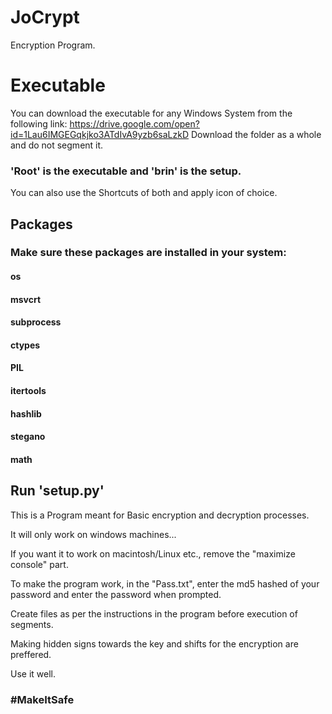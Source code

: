 # JoCrypt

Encryption Program.

# Executable

You can download the executable for any Windows System from the following link:
https://drive.google.com/open?id=1Lau6IMGEGqkjko3ATdIvA9yzb6saLzkD
Download the folder as a whole and do not segment it.

### 'Root' is the executable and 'brin' is the setup.
You can also use the Shortcuts of both and apply icon of choice.

## Packages
### Make sure these packages are installed in your system:
#### os
#### msvcrt
#### subprocess
#### ctypes
#### PIL
#### itertools
#### hashlib
#### stegano
#### math

## Run 'setup.py'

This is a Program meant for Basic encryption and decryption processes.

It will only work on windows machines...

If you want it to work on macintosh/Linux etc., remove the "maximize console" part. 

To make the program work, in the "Pass.txt", enter the md5 hashed of your password and enter the password when prompted.

Create files as per the instructions in the program before execution of segments.

Making hidden signs towards the key and shifts for the encryption are preffered.

Use it well.

### #MakeItSafe
